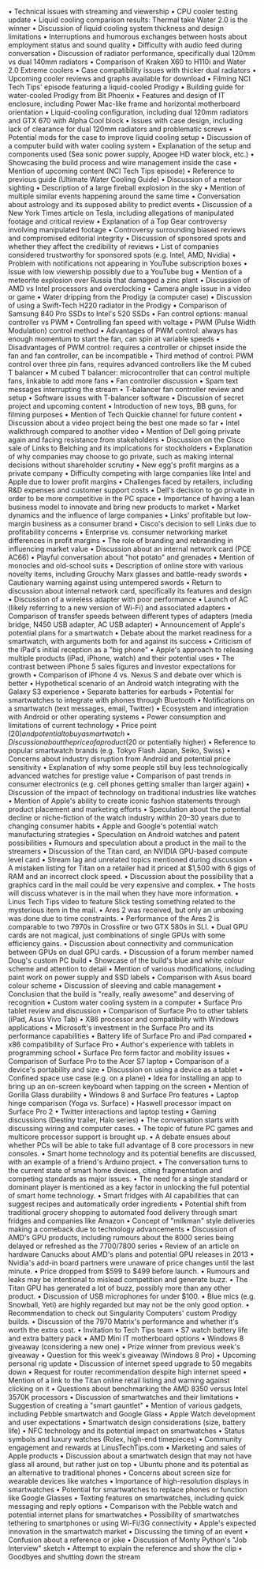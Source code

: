 • Technical issues with streaming and viewership
• CPU cooler testing update
• Liquid cooling comparison results: Thermal take Water 2.0 is the winner
• Discussion of liquid cooling system thickness and design limitations
• Interruptions and humorous exchanges between hosts about employment status and sound quality
• Difficulty with audio feed during conversation
• Discussion of radiator performance, specifically dual 120mm vs dual 140mm radiators
• Comparison of Kraken X60 to H110i and Water 2.0 Extreme coolers
• Case compatibility issues with thicker dual radiators
• Upcoming cooler reviews and graphs available for download
• Filming NCI Tech Tips' episode featuring a liquid-cooled Prodigy
• Building guide for water-cooled Prodigy from Bit Phoenix
• Features and design of IT enclosure, including Power Mac-like frame and horizontal motherboard orientation
• Liquid-cooling configuration, including dual 120mm radiators and GTX 670 with Alpha Cool block
• Issues with case design, including lack of clearance for dual 120mm radiators and problematic screws
• Potential mods for the case to improve liquid cooling setup
• Discussion of a computer build with water cooling system
• Explanation of the setup and components used (Sea sonic power supply, Apogee HD water block, etc.)
• Showcasing the build process and wire management inside the case
• Mention of upcoming content (NCI Tech Tips episode)
• Reference to previous guide (Ultimate Water Cooling Guide)
• Discussion of a meteor sighting
• Description of a large fireball explosion in the sky
• Mention of multiple similar events happening around the same time
• Conversation about astrology and its supposed ability to predict events
• Discussion of a New York Times article on Tesla, including allegations of manipulated footage and critical review
• Explanation of a Top Gear controversy involving manipulated footage
• Controversy surrounding biased reviews and compromised editorial integrity
• Discussion of sponsored spots and whether they affect the credibility of reviews
• List of companies considered trustworthy for sponsored spots (e.g. Intel, AMD, Nvidia)
• Problem with notifications not appearing in YouTube subscription boxes
• Issue with low viewership possibly due to a YouTube bug
• Mention of a meteorite explosion over Russia that damaged a zinc plant
• Discussion of AMD vs Intel processors and overclocking
• Camera angle issue in a video or game
• Water dripping from the Prodigy (a computer case)
• Discussion of using a Swift-Tech H220 radiator in the Prodigy
• Comparison of Samsung 840 Pro SSDs to Intel's 520 SSDs
• Fan control options: manual controller vs PWM
• Controlling fan speed with voltage
• PWM (Pulse Width Modulation) control method
• Advantages of PWM control: always has enough momentum to start the fan, can spin at variable speeds
• Disadvantages of PWM control: requires a controller or chipset inside the fan and fan controller, can be incompatible
• Third method of control: PWM control over three pin fans, requires advanced controllers like the M cubed T balancer
• M cubed T balancer: microcontroller that can control multiple fans, linkable to add more fans
• Fan controller discussion
• Spam text messages interrupting the stream
• T-balancer fan controller review and setup
• Software issues with T-balancer software
• Discussion of secret project and upcoming content
• Introduction of new toys, BB guns, for filming purposes
• Mention of Tech Quickie channel for future content
• Discussion about a video project being the best one made so far
• Intel walkthrough compared to another video
• Mention of Dell going private again and facing resistance from stakeholders
• Discussion on the Cisco sale of Links to Belching and its implications for stockholders
• Explanation of why companies may choose to go private, such as making internal decisions without shareholder scrutiny
• New egg's profit margins as a private company
• Difficulty competing with large companies like Intel and Apple due to lower profit margins
• Challenges faced by retailers, including R&D expenses and customer support costs
• Dell's decision to go private in order to be more competitive in the PC space
• Importance of having a lean business model to innovate and bring new products to market
• Market dynamics and the influence of large companies
• Links' profitable but low-margin business as a consumer brand
• Cisco's decision to sell Links due to profitability concerns
• Enterprise vs. consumer networking market differences in profit margins
• The role of branding and rebranding in influencing market value
• Discussion about an internal network card (PCE AC66)
• Playful conversation about "hot potato" and grenades
• Mention of monocles and old-school suits
• Description of online store with various novelty items, including Grouchy Marx glasses and battle-ready swords
• Cautionary warning against using untempered swords
• Return to discussion about internal network card, specifically its features and design
• Discussion of a wireless adapter with poor performance
• Launch of AC (likely referring to a new version of Wi-Fi) and associated adapters
• Comparison of transfer speeds between different types of adapters (media bridge, N450 USB adapter, AC USB adapter)
• Announcement of Apple's potential plans for a smartwatch
• Debate about the market readiness for a smartwatch, with arguments both for and against its success
• Criticism of the iPad's initial reception as a "big phone"
• Apple's approach to releasing multiple products (iPad, iPhone, watch) and their potential uses
• The contrast between iPhone 5 sales figures and investor expectations for growth
• Comparison of iPhone 4 vs. Nexus S and debate over which is better
• Hypothetical scenario of an Android watch integrating with the Galaxy S3 experience
• Separate batteries for earbuds
• Potential for smartwatches to integrate with phones through Bluetooth
• Notifications on a smartwatch (text messages, email, Twitter)
• Ecosystem and integration with Android or other operating systems
• Power consumption and limitations of current technology
• Price point ($20) and potential to buy a smartwatch
• Discussion about the price of a product ($20 or potentially higher)
• Reference to popular smartwatch brands (e.g. Tokyo Flash Japan, Seiko, Swiss)
• Concerns about industry disruption from Android and potential price sensitivity
• Explanation of why some people still buy less technologically advanced watches for prestige value
• Comparison of past trends in consumer electronics (e.g. cell phones getting smaller than larger again)
• Discussion of the impact of technology on traditional industries like watches
• Mention of Apple's ability to create iconic fashion statements through product placement and marketing efforts
• Speculation about the potential decline or niche-fiction of the watch industry within 20–30 years due to changing consumer habits
• Apple and Google's potential watch manufacturing strategies
• Speculation on Android watches and patent possibilities
• Rumours and speculation about a product in the mail to the streamers
• Discussion of the Titan card, an NVIDIA GPU-based compute level card
• Stream lag and unrelated topics mentioned during discussion
• A mistaken listing for Titan on a retailer had it priced at $1,500 with 6 gigs of RAM and an incorrect clock speed.
• Discussion about the possibility that a graphics card in the mail could be very expensive and complex.
• The hosts will discuss whatever is in the mail when they have more information.
• Linus Tech Tips video to feature Slick testing something related to the mysterious item in the mail.
• Ares 2 was received, but only an unboxing was done due to time constraints.
• Performance of the Ares 2 is comparable to two 7970s in Crossfire or two GTX 580s in SLI.
• Dual GPU cards are not magical, just combinations of single GPUs with some efficiency gains.
• Discussion about connectivity and communication between GPUs on dual GPU cards.
• Discussion of a forum member named Doug's custom PC build
• Showcase of the build's blue and white colour scheme and attention to detail
• Mention of various modifications, including paint work on power supply and SSD labels
• Comparison with Asus board colour scheme
• Discussion of sleeving and cable management
• Conclusion that the build is "really, really awesome" and deserving of recognition
• Custom water cooling system in a computer
• Surface Pro tablet review and discussion
• Comparison of Surface Pro to other tablets (iPad, Asus Vivo Tab)
• X86 processor and compatibility with Windows applications
• Microsoft's investment in the Surface Pro and its performance capabilities
• Battery life of Surface Pro and iPad compared
• x86 compatibility of Surface Pro
• Author's experience with tablets in programming school
• Surface Pro form factor and mobility issues
• Comparison of Surface Pro to the Acer S7 laptop
• Comparison of a device's portability and size
• Discussion on using a device as a tablet
• Confined space use case (e.g. on a plane)
• Idea for installing an app to bring up an on-screen keyboard when tapping on the screen
• Mention of Gorilla Glass durability
• Windows 8 and Surface Pro features
• Laptop hinge comparison (Yoga vs. Surface)
• Haswell processor impact on Surface Pro 2
• Twitter interactions and laptop testing
• Gaming discussions (Destiny trailer, Halo series)
• The conversation starts with discussing wiring and computer cases.
• The topic of future PC games and multicore processor support is brought up.
• A debate ensues about whether PCs will be able to take full advantage of 8 core processors in new consoles.
• Smart home technology and its potential benefits are discussed, with an example of a friend's Arduino project.
• The conversation turns to the current state of smart home devices, citing fragmentation and competing standards as major issues.
• The need for a single standard or dominant player is mentioned as a key factor in unlocking the full potential of smart home technology.
• Smart fridges with AI capabilities that can suggest recipes and automatically order ingredients
• Potential shift from traditional grocery shopping to automated food delivery through smart fridges and companies like Amazon
• Concept of "milkman" style deliveries making a comeback due to technology advancements
• Discussion of AMD's GPU products, including rumours about the 8000 series being delayed or refreshed as the 7700/7800 series
• Review of an article on hardware Canucks about AMD's plans and potential GPU releases in 2013
• Nvidia's add-in board partners were unaware of price changes until the last minute.
• Price dropped from $599 to $499 before launch.
• Rumours and leaks may be intentional to mislead competition and generate buzz.
• The Titan GPU has generated a lot of buzz, possibly more than any other product.
• Discussion of USB microphones for under $100.
• Blue mics (e.g. Snowball, Yeti) are highly regarded but may not be the only good option.
• Recommendation to check out Singularity Computers' custom Prodigy builds.
• Discussion of the 7970 Matrix's performance and whether it's worth the extra cost.
• Invitation to Tech Tips team
• S7 watch battery life and extra battery pack
• AMD Mini IT motherboard options
• Windows 8 giveaway (considering a new one)
• Prize winner from previous week's giveaway
• Question for this week's giveaway (Windows 8 Pro)
• Upcoming personal rig update
• Discussion of internet speed upgrade to 50 megabits down
• Request for router recommendation despite high internet speed
• Mention of a link to the Titan online retail listing and warning against clicking on it
• Questions about benchmarking the AMD 8350 versus Intel 3570K processors
• Discussion of smartwatches and their limitations
• Suggestion of creating a "smart gauntlet"
• Mention of various gadgets, including Pebble smartwatch and Google Glass
• Apple Watch development and user expectations
• Smartwatch design considerations (size, battery life)
• NFC technology and its potential impact on smartwatches
• Status symbols and luxury watches (Rolex, high-end timepieces)
• Community engagement and rewards at LinusTechTips.com
• Marketing and sales of Apple products
• Discussion about a smartwatch design that may not have glass all around, but rather just on top
• Ubuntu phone and its potential as an alternative to traditional phones
• Concerns about screen size for wearable devices like watches
• Importance of high-resolution displays in smartwatches
• Potential for smartwatches to replace phones or function like Google Glasses
• Texting features on smartwatches, including quick messaging and reply options
• Comparison with the Pebble watch and potential internet plans for smartwatches
• Possibility of smartwatches tethering to smartphones or using Wi-Fi/3G connectivity
• Apple's expected innovation in the smartwatch market
• Discussing the timing of an event
• Confusion about a reference or joke
• Discussion of Monty Python's "Job Interview" sketch
• Attempt to explain the reference and show the clip
• Goodbyes and shutting down the stream